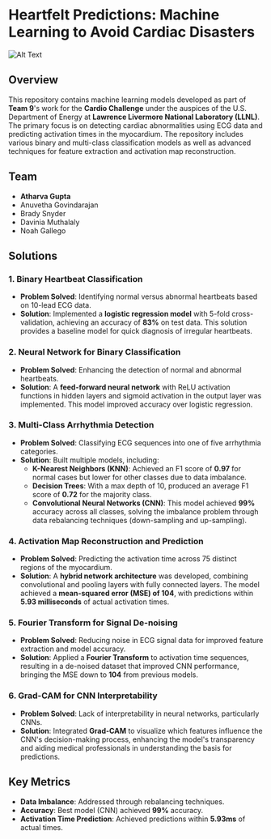 # Heartfelt Predictions: Machine Learning to Avoid Cardiac Disasters

![Alt Text](https:Team9DataScienceChallenge.png)


## Overview

This repository contains machine learning models developed as part of **Team 9**'s work for the **Cardio Challenge** under the auspices of the U.S. Department of Energy at **Lawrence Livermore National Laboratory (LLNL)**. The primary focus is on detecting cardiac abnormalities using ECG data and predicting activation times in the myocardium. The repository includes various binary and multi-class classification models as well as advanced techniques for feature extraction and activation map reconstruction.

## Team
- **Atharva Gupta**
- Anuvetha Govindarajan
- Brady Snyder
- Davinia Muthalaly
- Noah Gallego

## Solutions

### 1. **Binary Heartbeat Classification**
   - **Problem Solved**: Identifying normal versus abnormal heartbeats based on 10-lead ECG data.
   - **Solution**: Implemented a **logistic regression model** with 5-fold cross-validation, achieving an accuracy of **83%** on test data. This solution provides a baseline model for quick diagnosis of irregular heartbeats.

### 2. **Neural Network for Binary Classification**
   - **Problem Solved**: Enhancing the detection of normal and abnormal heartbeats.
   - **Solution**: A **feed-forward neural network** with ReLU activation functions in hidden layers and sigmoid activation in the output layer was implemented. This model improved accuracy over logistic regression.

### 3. **Multi-Class Arrhythmia Detection**
   - **Problem Solved**: Classifying ECG sequences into one of five arrhythmia categories.
   - **Solution**: Built multiple models, including:
     - **K-Nearest Neighbors (KNN)**: Achieved an F1 score of **0.97** for normal cases but lower for other classes due to data imbalance.
     - **Decision Trees**: With a max depth of 10, produced an average F1 score of **0.72** for the majority class.
     - **Convolutional Neural Networks (CNN)**: This model achieved **99%** accuracy across all classes, solving the imbalance problem through data rebalancing techniques (down-sampling and up-sampling).

### 4. **Activation Map Reconstruction and Prediction**
   - **Problem Solved**: Predicting the activation time across 75 distinct regions of the myocardium.
   - **Solution**: A **hybrid network architecture** was developed, combining convolutional and pooling layers with fully connected layers. The model achieved a **mean-squared error (MSE) of 104**, with predictions within **5.93 milliseconds** of actual activation times.

### 5. **Fourier Transform for Signal De-noising**
   - **Problem Solved**: Reducing noise in ECG signal data for improved feature extraction and model accuracy.
   - **Solution**: Applied a **Fourier Transform** to activation time sequences, resulting in a de-noised dataset that improved CNN performance, bringing the MSE down to **104** from previous models.

### 6. **Grad-CAM for CNN Interpretability**
   - **Problem Solved**: Lack of interpretability in neural networks, particularly CNNs.
   - **Solution**: Integrated **Grad-CAM** to visualize which features influence the CNN's decision-making process, enhancing the model's transparency and aiding medical professionals in understanding the basis for predictions.

## Key Metrics
- **Data Imbalance**: Addressed through rebalancing techniques.
- **Accuracy**: Best model (CNN) achieved **99%** accuracy.
- **Activation Time Prediction**: Achieved predictions within **5.93ms** of actual times.
